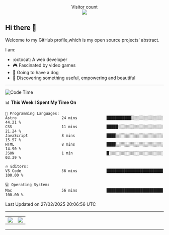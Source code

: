 
 <div align="center"> 
  Visitor count<br>
  <img src="https://profile-counter.glitch.me/ross249/count.svg" />
<!--   
  ![visitor badge](https://visitor-badge.glitch.me/badge?page_id=ross249.visitor-badge&left_color=SlateGray&right_color=green&left_text=HelloVisitors) -->
  
</div>

## Hi there :wave:
<p>Welcome to my GitHub profile,which is my open source projects' abstract.</p>
I am:

- :octocat: A web developer
- :video_game: Fascinated by video games 
- :dog: Going to have a dog
- :art: Discovering something useful, empowering and beautiful

---

<!--START_SECTION:waka-->
![Code Time](http://img.shields.io/badge/Code%20Time-874%20hrs%2019%20mins-blue)

📊 **This Week I Spent My Time On** 

```text
💬 Programming Languages: 
Astro                    24 mins             ███████████░░░░░░░░░░░░░░   44.21 % 
CSS                      11 mins             █████░░░░░░░░░░░░░░░░░░░░   21.24 % 
JavaScript               8 mins              ████░░░░░░░░░░░░░░░░░░░░░   15.57 % 
HTML                     8 mins              ████░░░░░░░░░░░░░░░░░░░░░   14.90 % 
JSON                     1 min               █░░░░░░░░░░░░░░░░░░░░░░░░   03.39 % 

🔥 Editors: 
VS Code                  56 mins             █████████████████████████   100.00 % 

💻 Operating System: 
Mac                      56 mins             █████████████████████████   100.00 % 
```


 Last Updated on 27/02/2025 20:06:56 UTC
<!--END_SECTION:waka-->

---

<table align="center" width="100%">
	
  <tr>
<!--     <td align="center" width="50%">
      <img align="center" src="https://stats.justsong.cn/api/leetcode/?username=JimLuo_" />
    </td> -->
	  <td align="center">
            <img align="center" src="https://github-readme-stats.vercel.app/api/top-langs/?username=Ross249&langs_count=8&layout=compact&theme=solarized-light" />
          </td>
    <td align="center" width="50%">
      <img align="center" src="https://github-readme-stats.vercel.app/api?username=Ross249&show_icons=true&theme=solarized-light" />
    </td>
  </tr>
<!--   <tr>
          <td align="center">
            <img align="center" src="https://github-readme-stats.vercel.app/api/top-langs/?username=Ross249&langs_count=8&layout=compact&theme=solarized-light" />
          </td>
    <td align="center">
      <img align="center" src="https://github-readme-streak-stats.herokuapp.com/?user=namyakhan&theme=solarized-light&hide_border=false" />
    </td>
  </tr> -->
</table>

---
<!--
<div style="display: inline-block;width: 50%;">
		<div style="display: inline-block">
			<img align="center" src="https://github-readme-stats.vercel.app/api/top-langs/?username=Ross249&langs_count=6&layout=compact&theme=solarized-light" />
		</div>
		<div style="display: inline-block">
			<img align="center" src="https://github-readme-stats.vercel.app/api?username=Ross249&show_icons=true&theme=solarized-light" />
		</div> 
 		<div>
			<img align="center" src="https://github-readme-streak-stats.herokuapp.com/?user=namyakhan&theme=solarized-light&hide_border=false" />
		</div> 
	</div> -->
<!-- <a href="#">
  <img align="center" src="https://stats.justsong.cn/api/leetcode/?username=ross249&cn=true" />
</a>
<a href="#">
  <img align="center" src="https://stats.justsong.cn/api/juejin?id=4125023360530574" />
</a> -->

<!-- ![Snake animation](https://github.com/Ross249/Ross249/blob/output/github-contribution-grid-snake.svg) -->
